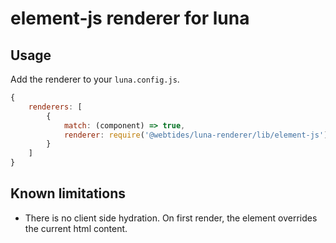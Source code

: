 # element-js renderer for luna

## Usage

Add the renderer to your `luna.config.js`.

```js
{
    renderers: [
        {
            match: (component) => true,
            renderer: require('@webtides/luna-renderer/lib/element-js'),
        }
    ]
}
```

## Known limitations
 
- There is no client side hydration. On first render, the element overrides the
  current html content.
